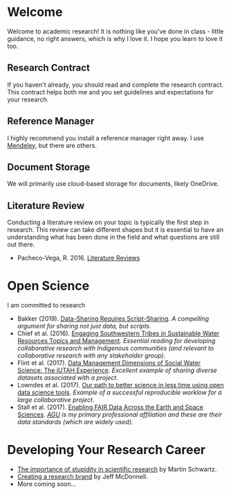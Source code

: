 # Welcome
Welcome to academic research! It is nothing like you've done in class - little guidance, no right answers, which is why I love it. I hope you learn to love it too. 

## Research Contract
If you haven't already, you should read and complete the research contract. This contract helps both me and you set guidelines and expectations for your research. 

## Reference Manager
I highly recommend you install a reference manager right away. I use [Mendeley](https://www.mendeley.com/?interaction_required=true), but there are others. 

## Document Storage
We will primarily use cloud-based storage for documents, likely OneDrive.

## Literature Review
Conducting a literature review on your topic is typically the first step in research. This review can take different shapes but it is essential to have an understanding what has been done in the field and what questions are still out there. 
- Pacheco-Vega, R. 2016. [Literature Reviews](http://www.raulpacheco.org/resources/literature-reviews/)

# Open Science
I am committed to research 
 - Bakker (2019). [Data-Sharing Requires Script-Sharing](http://doi.org/10.1111/gwat.12852). _A compelling argument for sharing not just data, but scripts._
 - Chief et al. (2016). [Engaging Southwestern Tribes in Sustainable Water Resources Topics and Management](http://doi.org/10.3390/w8080350). _Essential reading for developing collaborative research with Indigenous communities (and relevant to collaborative research with any stakeholder group)._
 - Flint et al. (2017). [Data Management Dimensions of Social Water Science: The iUTAH Experience](http://doi.org/10.1111/1752-1688.12568). _Excellent example of sharing diverse datasets associated with a project._
 - Lowndes et al. (2017). [Our path to better science in less time using open data science tools](http://doi.org/10.1038/s41559-017-0160). _Example of a successful reproducible worklow for a large collaborative project._
 - Stall et al. (2017). [Enabling FAIR Data Across the Earth and Space Sciences](http://doi.org/10.1029/2017EO088425). _[AGU](http://agu.org/) is my primary professional affiliation and these are their data standards (which are widely used)._
 
# Developing Your Research Career
 - [The importance of stupidity in scientific research](http://jcs.biologists.org/content/121/11/1771) by Martin Schwartz.
 - [Creating a research brand](https://science.sciencemag.org/content/349/6249/758) by Jeff McDonnell.
 - More coming soon...
